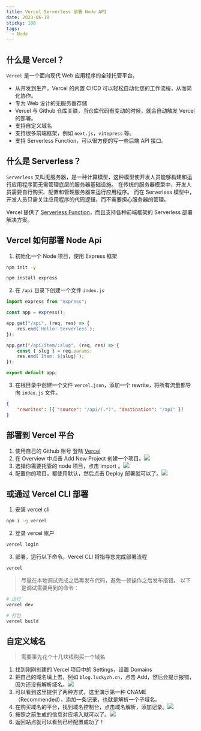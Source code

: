 ```yaml
---
title: Vercel Serverless 部署 Node API
date: 2023-06-18
sticky: 100
tags:
  - Node
---
```


## 什么是 Vercel？

`Vercel` 是一个面向现代 Web 应用程序的全球托管平台。

- 从开发到生产，Vercel 的内置 CI/CD 可以轻松自动化您的工作流程，从而简化协作。
- 专为 Web 设计的无服务器存储
- Vercel 与 Github 仓库关联，当仓库代码有变动的时候，就会自动触发 Vercel 的部署。
- 支持自定义域名
- 支持很多前端框架，例如 `next.js`，`vitepress` 等。
- 支持 Serverless Function，可以很方便的写一些后端 API 接口。

## 什么是 Serverless？

`Serverless` 又叫无服务器，是一种计算模型，这种模型使开发人员能够构建和运行应用程序而无需管理底层的服务器基础设施。
在传统的服务器模型中，开发人员需要自行购买、配置和管理服务器来运行应用程序。
而在 Serverless 模型中，开发人员只需关注应用程序的代码逻辑，而不需要担心服务器的管理。

Vercel 提供了 [Serverless Function](https://vercel.com/docs/concepts/functions/serverless-functions)，而且支持各种前端框架的 Serverless 部署解决方案。

## Vercel 如何部署 Node Api

1. 初始化一个 Node 项目，使用 Express 框架

```bash
npm init -y

npm install express
```

2. 在 `/api` 目录下创建一个文件 `index.js`

```js
import express from "express";

const app = express();

app.get("/api", (req, res) => {
    res.end(`Hello! Serverless`);
});

app.get("/api/item/:slug", (req, res) => {
    const { slug } = req.params;
    res.end(`Item: ${slug}`);
});

export default app;
```

3. 在根目录中创建一个文件 `vercel.json`，添加一个 rewrite，将所有流量都导向 `index.js` 文件。

```json
{
    "rewrites": [{ "source": "/api/(.*)", "destination": "/api" }]
}
```

## 部署到 Vercel 平台

1. 使用自己的 Github 账号 登陆 [Vercel](https://vercel.com/)
2. 在 Overview 中点击 Add New Project 创建一个项目。![](/images/vercel_4.webp)
3. 选择你需要托管的 node 项目，点击 import 。![](/images/vercel_5.webp)
4. 配置你的项目，都使用默认，然后点击 Deploy 部署就可以了。![](/images/vercel_6.webp)

## 或通过 Vercel CLI 部署

1. 安装 vercel cli

```bash
npm i -g vercel
```

2. 登录 vercel 账户

```bash
vercel login
```

3. 部署，运行以下命令。Vercel CLI 将指导您完成部署流程

```bash
vercel
```

> 尽量在本地调试完成之后再发布代码，避免一顿操作之后发布报错。
> 以下是调试需要用到的命令：

```bash
# 运行
vercel dev

# 打包
vercel build
```

## 自定义域名

> 需要事先花个十几块钱购买一个域名

1. 找到刚刚创建的 Vercel 项目中的 Settings，设置 Domains
2. 把自己的域名填上去，例如 `blog.luckyzh.cn`，点击 Add，然后会提示报错，因为还没有解析域名。![](/images/vercel_1.webp)
3. 可以看到这里提供了两种方式，这里演示第一种 CNAME（Recommended），添加一条记录，也就是解析一个子域名。
4. 在购买域名的平台，找到域名控制台，点击域名解析，添加记录。![](/images/vercel_2.webp)
5. 按照之前生成的信息对应填入就可以了。![](/images/vercel_3.webp)
6. 返回站点就可以看到已经配置成功了！
